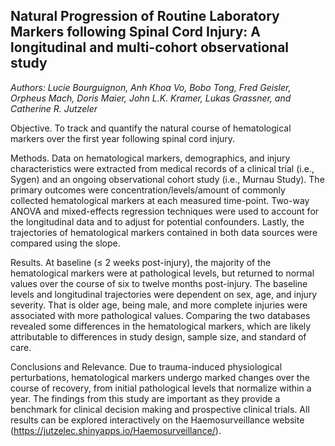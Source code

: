 ## Natural Progression of Routine Laboratory Markers following Spinal Cord Injury: A longitudinal and multi-cohort observational study

*Authors: Lucie Bourguignon, Anh Khoa Vo, Bobo Tong, Fred Geisler, Orpheus Mach, Doris Maier, John L.K. Kramer, Lukas Grassner, and Catherine R. Jutzeler*

Objective.  To track and quantify the natural course of hematological markers over the first year following spinal cord injury.

Methods.  Data on hematological markers, demographics, and injury characteristics were extracted from medical records of a clinical trial (i.e., Sygen) and an ongoing observational cohort study (i.e., Murnau Study). The primary outcomes were concentration/levels/amount of commonly collected hematological markers at each measured time-point. Two-way ANOVA and mixed-effects regression techniques were used to account for the longitudinal data and to adjust for potential confounders. Lastly, the trajectories of hematological markers contained in both data sources were compared using the slope.

Results. At baseline (≤ 2 weeks post-injury), the majority of the hematological markers were at pathological levels, but returned to normal values over the course of six to twelve months post-injury. The baseline levels and longitudinal trajectories were dependent on sex, age, and injury severity. That is older age, being male, and more complete injuries were associated with more pathological values. Comparing the two databases revealed some differences in the hematological markers, which are likely attributable to differences in study design, sample size, and standard of care.

Conclusions and Relevance. Due to trauma-induced physiological perturbations, hematological markers undergo marked changes over the course of recovery, from initial pathological levels that normalize within a year. The findings from this study are important as they provide a benchmark for clinical decision making and prospective clinical trials. All results can be explored interactively on the Haemosurveillance website (https://jutzelec.shinyapps.io/Haemosurveillance/).


